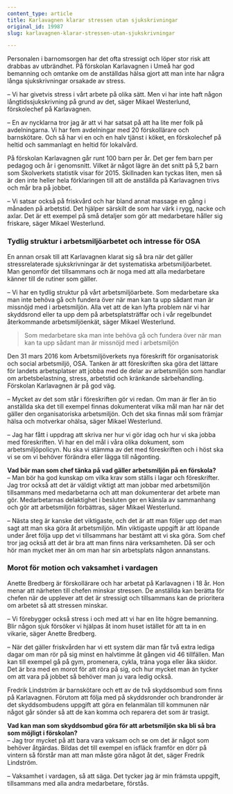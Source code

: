 ```yaml
---
content_type: article
title: Karlavagnen klarar stressen utan sjukskrivningar
original_id: 19987
slug: karlavagnen-klarar-stressen-utan-sjukskrivningar

---
```


Personalen i barnomsorgen har det ofta stressigt och löper stor risk att drabbas av utbrändhet. På förskolan Karlavagnen i Umeå har god bemanning och omtanke om de anställdas hälsa gjort att man inte har några långa sjukskrivningar orsakade av stress.

– Vi har givetvis stress i vårt arbete på olika sätt. Men vi har inte haft någon långtidssjukskrivning på grund av det, säger Mikael Westerlund, förskolechef på Karlavagnen.

– En av nycklarna tror jag är att vi har satsat på att ha lite mer folk på avdelningarna. Vi har fem avdelningar med 20 förskollärare och barnskötare. Och så har vi en och en halv tjänst i köket, en förskolechef på heltid och sammanlagt en heltid för lokalvård.

På förskolan Karlavagnen går runt 100 barn per år. Det ger fem barn per pedagog och år i genomsnitt. Vilket är något lägre än det snitt på 5,2 barn som Skolverkets statistik visar för 2015. Skillnaden kan tyckas liten, men så är den inte heller hela förklaringen till att de anställda på Karlavagnen trivs och mår bra på jobbet.

– Vi satsar också på friskvård och har bland annat massage en gång i månaden på arbetstid. Det hjälper särskilt de som har värk i rygg, nacke och axlar. Det är ett exempel på små detaljer som gör att medarbetare håller sig friskare, säger Mikael Westerlund.

### Tydlig struktur i arbetsmiljöarbetet och intresse för OSA

En annan orsak till att Karlavagnen klarat sig så bra när det gäller stressrelaterade sjukskrivningar är det systematiska arbetsmiljöarbetet. Man genomför det tillsammans och är noga med att alla medarbetare känner till de rutiner som gäller.

– Vi har en tydlig struktur på vårt arbetsmiljöarbete. Som medarbetare ska man inte behöva gå och fundera över när man kan ta upp sådant man är missnöjd med i arbetsmiljön. Alla vet att de kan lyfta problem när vi har skyddsrond eller ta upp dem på arbetsplatsträffar och i vår regelbundet återkommande arbetsmiljöenkät, säger Mikael Westerlund.

> Som medarbetare ska man inte behöva gå och fundera över när man kan ta upp sådant man är missnöjd med i arbetsmiljön

Den 31 mars 2016 kom Arbetsmiljöverkets nya föreskrift för organisatorisk och social arbetsmiljö, OSA. Tanken är att föreskriften ska göra det lättare för landets arbetsplatser att jobba med de delar av arbetsmiljön som handlar om arbetsbelastning, stress, arbetstid och kränkande särbehandling. Förskolan Karlavagnen är på god väg.

– Mycket av det som står i föreskriften gör vi redan. Om man är fler än tio anställda ska det till exempel finnas dokumenterat vilka mål man har när det gäller den organisatoriska arbetsmiljön. Och det ska finnas mål som främjar hälsa och motverkar ohälsa, säger Mikael Westerlund.

– Jag har fått i uppdrag att skriva ner hur vi gör idag och hur vi ska jobba med föreskriften. Vi har en del mål i våra olika dokument, som arbetsmiljöpolicyn. Nu ska vi stämma av det med föreskriften och i höst ska vi se om vi behöver förändra eller lägga till någonting.

**Vad bör man som chef tänka på vad gäller arbetsmiljön på en förskola?**  
– Man bör ha god kunskap om vilka krav som ställs i lagar och föreskrifter. Jag tror också att det är väldigt viktigt att man jobbar med arbetsmiljön tillsammans med medarbetarna och att man dokumenterar det arbete man gör. Medarbetarnas delaktighet i besluten ger en känsla av sammanhang och gör att arbetsmiljön förbättras, säger Mikael Westerlund.

– Nästa steg är kanske det viktigaste, och det är att man följer upp det man sagt att man ska göra åt arbetsmiljön. Min viktigaste uppgift är att löpande under året följa upp det vi tillsammans har bestämt att vi ska göra. Som chef tror jag också att det är bra att man finns nära verksamheten. Då ser och hör man mycket mer än om man har sin arbetsplats någon annanstans.

### Morot för motion och vaksamhet i vardagen

Anette Bredberg är förskollärare och har arbetat på Karlavagnen i 18 år. Hon menar att närheten till chefen minskar stressen. De anställda kan berätta för chefen när de upplever att det är stressigt och tillsammans kan de prioritera om arbetet så att stressen minskar.

– Vi förebygger också stress i och med att vi har en lite högre bemanning. Blir någon sjuk försöker vi hjälpas åt inom huset istället för att ta in en vikarie, säger Anette Bredberg.

– När det gäller friskvården har vi ett system där man får två extra lediga dagar om man rör på sig minst en halvtimme åt gången vid 46 tillfällen. Man kan till exempel gå på gym, promenera, cykla, träna yoga eller åka skidor. Det är bra med en morot för att röra på sig, och hur mycket man än tycker om att vara på jobbet så behöver man ju vara ledig också.

Fredrik Lindström är barnskötare och ett av de två skyddsombud som finns på Karlavagnen. Förutom att följa med på skyddsronder och brandronder är det skyddsombudens uppgift att göra en felanmälan till kommunen när något går sönder så att de kan komma och reparera det som är trasigt.

**Vad kan man som skyddsombud göra för att arbetsmiljön ska bli så bra som möjligt i förskolan?**  
– Jag tror mycket på att bara vara vaksam och se om det är något som behöver åtgärdas. Bildas det till exempel en isfläck framför en dörr på vintern så förstår man att man måste göra något åt det, säger Fredrik Lindström.

– Vaksamhet i vardagen, så att säga. Det tycker jag är min främsta uppgift, tillsammans med alla andra medarbetare, förstås.

